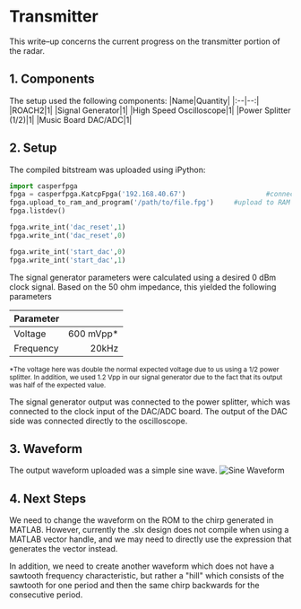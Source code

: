 # Transmitter
This write–up concerns the current progress on the transmitter portion of the radar.

## 1. Components
The setup used the following components:
|Name|Quantity|
|:--|--:|
|ROACH2|1|
|Signal Generator|1|
|High Speed Oscilloscope|1|
|Power Splitter (1/2)|1|
|Music Board DAC/ADC|1|

## 2. Setup
The compiled bitstream was uploaded using iPython:
```python
import casperfpga																			#import casperfpga library
fpga = casperfpga.KatcpFpga('192.168.40.67')					#connect to ROACH2 using IP
fpga.upload_to_ram_and_program('/path/to/file.fpg')		#upload to RAM
fpga.listdev()																				#list available variables

fpga.write_int('dac_reset',1)													#reset (1 is press, 0 is release)
fpga.write_int('dac_reset',0)

fpga.write_int('start_dac',0)
fpga.write_int('start_dac',1)													#enable DAC
```

The signal generator parameters were calculated using a desired 0 dBm clock signal. Based on the 50 ohm impedance, this yielded the following parameters

|Parameter||
|:--|--:|
|Voltage|600 mVpp*|
|Frequency|20kHz|

<sub>*The voltage here was double the normal expected voltage due to us using a 1/2 power splitter. In addition, we used 1.2 Vpp in our signal generator due to the fact that its output was half of the expected value.</sub>

The signal generator output was connected to the power splitter, which was connected to the clock input of the DAC/ADC board. The output of the DAC side was connected directly to the oscilloscope.

## 3. Waveform
The output waveform uploaded was a simple sine wave.
![Sine Waveform](https://i.imgur.com/a4cmzpB.jpg)

## 4. Next Steps
We need to change the waveform on the ROM to the chirp generated in MATLAB. However, currently the .slx design does not compile when using a MATLAB vector handle, and we may need to directly use the expression that generates the vector instead.

In addition, we need to create another waveform which does not have a sawtooth frequency characteristic, but rather a "hill" which consists of the sawtooth for one period and then the same chirp backwards for the consecutive period.
